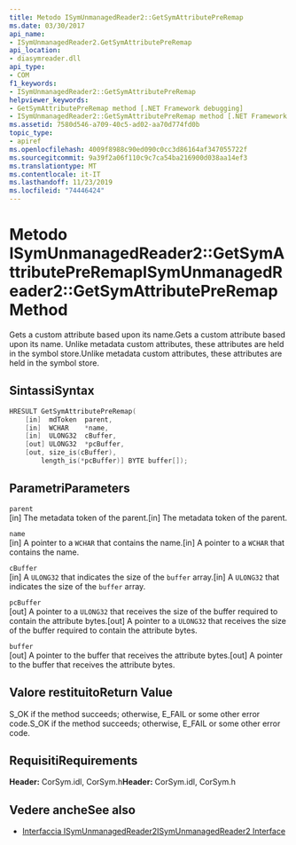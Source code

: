```yaml
---
title: Metodo ISymUnmanagedReader2::GetSymAttributePreRemap
ms.date: 03/30/2017
api_name:
- ISymUnmanagedReader2.GetSymAttributePreRemap
api_location:
- diasymreader.dll
api_type:
- COM
f1_keywords:
- ISymUnmanagedReader2::GetSymAttributePreRemap
helpviewer_keywords:
- GetSymAttributePreRemap method [.NET Framework debugging]
- ISymUnmanagedReader2::GetSymAttributePreRemap method [.NET Framework debugging]
ms.assetid: 7580d546-a709-40c5-ad02-aa70d774fd0b
topic_type:
- apiref
ms.openlocfilehash: 4009f8988c90ed090c0cc3d86164af347055722f
ms.sourcegitcommit: 9a39f2a06f110c9c7ca54ba216900d038aa14ef3
ms.translationtype: MT
ms.contentlocale: it-IT
ms.lasthandoff: 11/23/2019
ms.locfileid: "74446424"
---
```

# <a name="isymunmanagedreader2getsymattributepreremap-method"></a><span data-ttu-id="29b7e-102">Metodo ISymUnmanagedReader2::GetSymAttributePreRemap</span><span class="sxs-lookup"><span data-stu-id="29b7e-102">ISymUnmanagedReader2::GetSymAttributePreRemap Method</span></span>
<span data-ttu-id="29b7e-103">Gets a custom attribute based upon its name.</span><span class="sxs-lookup"><span data-stu-id="29b7e-103">Gets a custom attribute based upon its name.</span></span> <span data-ttu-id="29b7e-104">Unlike metadata custom attributes, these attributes are held in the symbol store.</span><span class="sxs-lookup"><span data-stu-id="29b7e-104">Unlike metadata custom attributes, these attributes are held in the symbol store.</span></span>  
  
## <a name="syntax"></a><span data-ttu-id="29b7e-105">Sintassi</span><span class="sxs-lookup"><span data-stu-id="29b7e-105">Syntax</span></span>  
  
```cpp  
HRESULT GetSymAttributePreRemap(  
    [in]  mdToken  parent,  
    [in]  WCHAR    *name,  
    [in]  ULONG32  cBuffer,  
    [out] ULONG32  *pcBuffer,  
    [out, size_is(cBuffer),  
        length_is(*pcBuffer)] BYTE buffer[]);  
```  
  
## <a name="parameters"></a><span data-ttu-id="29b7e-106">Parametri</span><span class="sxs-lookup"><span data-stu-id="29b7e-106">Parameters</span></span>  
 `parent`  
 <span data-ttu-id="29b7e-107">[in] The metadata token of the parent.</span><span class="sxs-lookup"><span data-stu-id="29b7e-107">[in] The metadata token of the parent.</span></span>  
  
 `name`  
 <span data-ttu-id="29b7e-108">[in] A pointer to a `WCHAR` that contains the name.</span><span class="sxs-lookup"><span data-stu-id="29b7e-108">[in] A pointer to a `WCHAR` that contains the name.</span></span>  
  
 `cBuffer`  
 <span data-ttu-id="29b7e-109">[in] A `ULONG32` that indicates the size of the `buffer` array.</span><span class="sxs-lookup"><span data-stu-id="29b7e-109">[in] A `ULONG32` that indicates the size of the `buffer` array.</span></span>  
  
 `pcBuffer`  
 <span data-ttu-id="29b7e-110">[out] A pointer to a `ULONG32` that receives the size of the buffer required to contain the attribute bytes.</span><span class="sxs-lookup"><span data-stu-id="29b7e-110">[out] A pointer to a `ULONG32` that receives the size of the buffer required to contain the attribute bytes.</span></span>  
  
 `buffer`  
 <span data-ttu-id="29b7e-111">[out] A pointer to the buffer that receives the attribute bytes.</span><span class="sxs-lookup"><span data-stu-id="29b7e-111">[out] A pointer to the buffer that receives the attribute bytes.</span></span>  
  
## <a name="return-value"></a><span data-ttu-id="29b7e-112">Valore restituito</span><span class="sxs-lookup"><span data-stu-id="29b7e-112">Return Value</span></span>  
 <span data-ttu-id="29b7e-113">S_OK if the method succeeds; otherwise, E_FAIL or some other error code.</span><span class="sxs-lookup"><span data-stu-id="29b7e-113">S_OK if the method succeeds; otherwise, E_FAIL or some other error code.</span></span>  
  
## <a name="requirements"></a><span data-ttu-id="29b7e-114">Requisiti</span><span class="sxs-lookup"><span data-stu-id="29b7e-114">Requirements</span></span>  
 <span data-ttu-id="29b7e-115">**Header:** CorSym.idl, CorSym.h</span><span class="sxs-lookup"><span data-stu-id="29b7e-115">**Header:** CorSym.idl, CorSym.h</span></span>  
  
## <a name="see-also"></a><span data-ttu-id="29b7e-116">Vedere anche</span><span class="sxs-lookup"><span data-stu-id="29b7e-116">See also</span></span>

- [<span data-ttu-id="29b7e-117">Interfaccia ISymUnmanagedReader2</span><span class="sxs-lookup"><span data-stu-id="29b7e-117">ISymUnmanagedReader2 Interface</span></span>](../../../../docs/framework/unmanaged-api/diagnostics/isymunmanagedreader2-interface.md)
